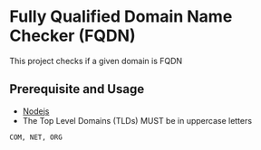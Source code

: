 # Fully Qualified Domain Name Checker (FQDN)

This project checks if a given domain is FQDN


## Prerequisite and Usage

* [Nodejs](https://nodejs.org/en/)
* The Top Level Domains (TLDs) MUST be in uppercase letters

```
COM, NET, ORG
```